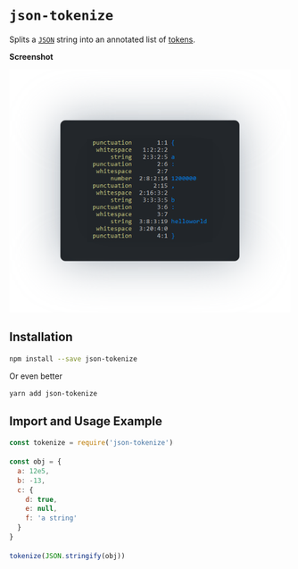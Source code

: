 
# `json-tokenize`

Splits a [`JSON`](http://jsonapi.org/) string into an annotated list of [tokens]().

**Screenshot**

<p align="center">
  <img src="./tokens.png" />
</p>

## Installation

```sh
npm install --save json-tokenize
```

Or even better

```sh
yarn add json-tokenize
```

## Import and Usage Example

```js
const tokenize = require('json-tokenize')

const obj = {
  a: 12e5,
  b: -13,
  c: {
    d: true,
    e: null,
    f: 'a string'
  }
}

tokenize(JSON.stringify(obj))
```
